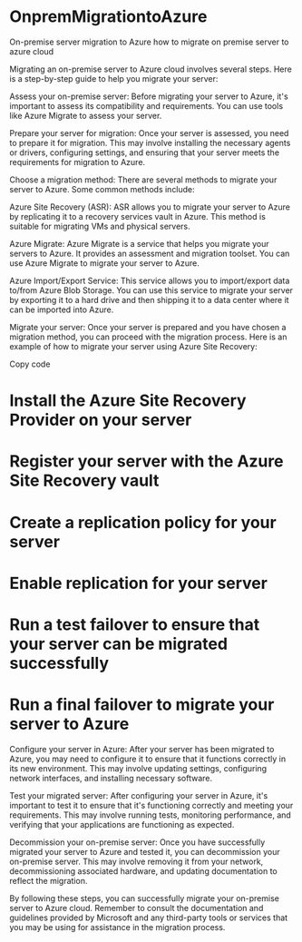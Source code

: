 # OnpremMigrationtoAzure
On-premise server migration to Azure
how to migrate on premise server to azure cloud


Migrating an on-premise server to Azure cloud involves several steps. Here is a step-by-step guide to help you migrate your server:

Assess your on-premise server: Before migrating your server to Azure, it's important to assess its compatibility and requirements. You can use tools like Azure Migrate to assess your server.

Prepare your server for migration: Once your server is assessed, you need to prepare it for migration. This may involve installing the necessary agents or drivers, configuring settings, and ensuring that your server meets the requirements for migration to Azure.

Choose a migration method: There are several methods to migrate your server to Azure. Some common methods include:

Azure Site Recovery (ASR): ASR allows you to migrate your server to Azure by replicating it to a recovery services vault in Azure. This method is suitable for migrating VMs and physical servers.

Azure Migrate: Azure Migrate is a service that helps you migrate your servers to Azure. It provides an assessment and migration toolset. You can use Azure Migrate to migrate your server to Azure.

Azure Import/Export Service: This service allows you to import/export data to/from Azure Blob Storage. You can use this service to migrate your server by exporting it to a hard drive and then shipping it to a data center where it can be imported into Azure.

Migrate your server: Once your server is prepared and you have chosen a migration method, you can proceed with the migration process. Here is an example of how to migrate your server using Azure Site Recovery:

Copy code
# Install the Azure Site Recovery Provider on your server
# Register your server with the Azure Site Recovery vault
# Create a replication policy for your server
# Enable replication for your server
# Run a test failover to ensure that your server can be migrated successfully
# Run a final failover to migrate your server to Azure
Configure your server in Azure: After your server has been migrated to Azure, you may need to configure it to ensure that it functions correctly in its new environment. This may involve updating settings, configuring network interfaces, and installing necessary software.

Test your migrated server: After configuring your server in Azure, it's important to test it to ensure that it's functioning correctly and meeting your requirements. This may involve running tests, monitoring performance, and verifying that your applications are functioning as expected.

Decommission your on-premise server: Once you have successfully migrated your server to Azure and tested it, you can decommission your on-premise server. This may involve removing it from your network, decommissioning associated hardware, and updating documentation to reflect the migration.

By following these steps, you can successfully migrate your on-premise server to Azure cloud. Remember to consult the documentation and guidelines provided by Microsoft and any third-party tools or services that you may be using for assistance in the migration process.
